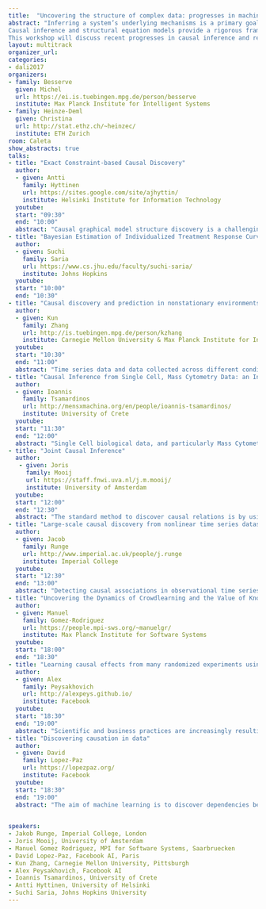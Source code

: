```yaml
---
title:  "Uncovering the structure of complex data: progresses in machine learning and causal inference"
abstract: "Inferring a system’s underlying mechanisms is a primary goal in many areas of science. For instance, understanding cause-effect relationships is necessary if one wants to intervene on the system in order to improve its performance. In this context, scientists often need to be able to draw causal interpretations from complex, real-world data.
Causal inference and structural equation models provide a rigorous framework to address these questions. However, the validity of these approaches may be challenged by complex structures involving non-stationarity, non-linearity or high-dimensionality. In particular, these properties frequently occur in natural or artificial systems resulting from interactions between many interdependent parts, such as biological or social networks.
This workshop will discuss recent progresses in causal inference and related approaches to deal with data of increasing complexity. It aims at bringing together researchers from various fields to discuss the current challenges in estimating mechanisms from real-world data." 
layout: multitrack
organizer_url: 
categories:
- dali2017
organizers:
- family: Besserve
  given: Michel 
  url: https://ei.is.tuebingen.mpg.de/person/besserve
  institute: Max Planck Institute for Intelligent Systems
- family: Heinze-Deml
  given: Christina 
  url: http://stat.ethz.ch/~heinzec/
  institute: ETH Zurich
room: Caleta
show_abstracts: true
talks:
- title: "Exact Constraint-based Causal Discovery"
  author:
  - given: Antti
    family: Hyttinen
    url: https://sites.google.com/site/ajhyttin/
    institute: Helsinki Institute for Information Technology
  youtube: 
  start: "09:30"
  end: "10:00"
  abstract: "Causal graphical model structure discovery is a challenging part of causal inference, graphical model research and machine learning. If absence of latent confounders can be assumed, the tool of choice are exact score-based methods, as they provably find the globally optimal equivalence class of structures. Constraint-based methods on the other hand are able to handle more general model spaces with cycles and latent confounders, but offer seriously poorer accuracy. We present research that bridges this gap between constraint-based and score-based methods to some extent. We use a combination of score-based and constraint-based ideas together with Boolean (maximum) satisfiability solving, to obtain an approach that retains exactness and the generality of the model space."
- title: "Bayesian Estimation of Individualized Treatment Response Curves from Longitudinal data"
  author:
  - given: Suchi
    family: Saria
    url: https://www.cs.jhu.edu/faculty/suchi-saria/
    institute: Johns Hopkins
  youtube: 
  start: "10:00"
  end: "10:30"
- title: "Causal discovery and prediction in nonstationary environments"
  author:
  - given: Kun
    family: Zhang
    url: http://is.tuebingen.mpg.de/person/kzhang
    institute: Carnegie Mellon University & Max Planck Institute for Intelligent Systems
  youtube: 
  start: "10:30"
  end: "11:00"
  abstract: "Time series data and data collected across different conditions often exhibit a distribution shift phenomenon, which poses challenges for both causal discovery and prediction -- the underlying causal model may change with the distribution shift, and traditional supervised learning assumes that the training set and test set were drawn from the same distribution, which is not the case when the data distribution changes. In this talk, we emphasize and exploit the coupling relationship between causal modeling and distribution shift: causal models imply how the data-generating processes or different modules of the joint distribution may change, and distribution shift actually exhibits such changes. Accordingly, we show how causal discovery could benefit from distribution shift, and how a causal perspective helps understand and solve the problem of domain adaptation or transfer learning."
- title: "Causal Inference from Single Cell, Mass Cytometry Data: an Integrative Approach"
  author:
  - given: Ioannis
    family: Tsamardinos
    url: http://mensxmachina.org/en/people/ioannis-tsamardinos/
    institute: University of Crete
  youtube: 
  start: "11:30"
  end: "12:00"
  abstract: "Single Cell biological data, and particularly Mass Cytometry Data present significant opportunities not only for discovering novel biological data, but also for serving as a testbed of Causal Discovery algorithms. Such data seem ideal for Causal Discovery as they typically contain thousands of even millions of sample points, under several experimental conditions, and often measured at several time points. On the other hand, initial attempts at Causal Discovery demonstrate the challenges of learning causality in the microworld where confounding factors and feedback cycles are abundant. In this talk, we present approaches developed and applied on mass cytometry data that are based on Causal Probabilistic Graphical Models as well as novel approaches based on Ordinary Differential Equation Models. The results and the lesson's learnt will be discussed, as well as their influence in inventing new methods that can robustly discover causality in single cell biological data."
- title: "Joint Causal Inference"
  author:
   - given: Joris 
     family: Mooij
     url: https://staff.fnwi.uva.nl/j.m.mooij/
     institute: University of Amsterdam
  youtube: 
  start: "12:00"
  end: "12:30"
  abstract: "The standard method to discover causal relations is by using experimentation. Over the last decades, alternative methods have been proposed: constraint-based causal discovery methods can sometimes infer causal relations from certain statistical patterns in purely observational data. We introduce Joint Causal Inference (JCI), a novel constraint-based approach to causal discovery from multiple data sets that elegantly unifies both approaches. Compared with existing constraint-based approaches for causal discovery from multiple data sets, JCI offers several advantages: it deals with several different types of interventions in a unified fashion, it can learn intervention targets, it systematically pools data across different datasets which improves the statistical power of independence tests, and most importantly, it improves on the accuracy and identifiability of the predicted causal relations."
- title: "Large-scale causal discovery from nonlinear time series datasets"
  author:
  - given: Jacob  
    family: Runge
    url: http://www.imperial.ac.uk/people/j.runge
    institute: Imperial College
  youtube: 
  start: "12:30"
  end: "13:00"
  abstract: "Detecting causal associations in observational time series datasets is a key challenge for novel insights into complex dynamical systems such as the Earth system. Dependencies in such a high-dimensional dynamical system may involve time-delays, nonlinearity, and strong autocorrelations, which present major challenges for causal discovery techniques. Here we are interested in time-lagged causal discovery using conditional independence testing and address two major problems: (1) Low power due to high-dimensionality and (2) detection biases. The latter refers to the problem that the detection power for individual links may depend not only on their causal strength, but also on autocorrelation and other dependencies. Here we introduce a method for large-scale, linear and nonlinear, time-delayed causal discovery. In extensive numerical experiments we find that our method yields more power than common methods and largely overcomes detection biases allowing to more accurately rank associations in large-scale analyses by their causal strength. We demonstrate the method on a large-scale climate time series dataset."
- title: "Uncovering the Dynamics of Crowdlearning and the Value of Knowledge"
  author:
  - given: Manuel
    family: Gomez-Rodriguez
    url: https://people.mpi-sws.org/~manuelgr/
    institute: Max Planck Institute for Software Systems
  youtube: 
  start: "18:00"
  end: "18:30"
- title: "Learning causal effects from many randomized experiments using regularized instrumental variables"
  author:
  - given: Alex  
    family: Peysakhovich  
    url: http://alexpeys.github.io/
    institute: Facebook
  youtube: 
  start: "18:30"
  end: "19:00"
  abstract: "Scientific and business practices are increasingly resulting in large collections of randomized experiments. Analyzed together, these collections can tell us things that individual experiments in the collection cannot. We study how to learn causal relationships between variables from such collections when the number experiments is large, many experiments have very small effects, and the analyst lacks metadata (e.g., descriptions of the interventions). Here we use experimental groups as instrumental variables (IV) and show that a standard method (two-stage least squares) is biased even when the number of experiments is infinite. We show how a sparsity-inducing $l_0$ regularization can --- in a reversal of the standard bias--variance tradeoff in regularization --- reduce bias and MSE of interventional predictions. We propose a cross-validation procedure (IVCV) to feasibly select the regularization parameter. Using a trick from Monte Carlo sampling, IVCV can be done using summary statistics instead of raw data, thus making it simple to use in many real-world applications."
- title: "Discovering causation in data"
  author:
  - given: David 
    family: Lopez-Paz   
    url: https://lopezpaz.org/
    institute: Facebook
  youtube: 
  start: "18:30"
  end: "19:00"
  abstract: "The aim of machine learning is to discover dependencies between variables, and use these dependencies to provide predictions. This is in stark contrast to other sciences, which aim at discovering causal relations between variables, and using these causal relations to provide with explanations. Since machine learning ignores the differences between dependence and causation, current machine learning algorithms excel at prediction by exploiting indirect dependencies, are unable to explain their outcomes, need large amounts of data to solve the task at hand, and fail when facing distributional shifts --- such as adversarial perturbations. In this talk, we ask the question: Can machine learning evolve and address these problems by discovering and leveraging causation? We will conjecture that this is the case, by 1) developing a novel and theoretically sustained framework to uncover causal relations between pairs of variables, 2) exemplifying the preliminary use of these methods in computer vision and natural language understanding tasks, and 3) moving towards the multivariate case thanks to the use of Generative Adversarial Networks."

  
speakers:
- Jakob Runge, Imperial College, London
- Joris Mooij, University of Amsterdam
- Manuel Gomez Rodriguez, MPI for Software Systems, Saarbruecken
- David Lopez-Paz, Facebook AI, Paris
- Kun Zhang, Carnegie Mellon University, Pittsburgh
- Alex Peysakhovich, Facebook AI
- Ioannis Tsamardinos, University of Crete
- Antti Hyttinen, University of Helsinki
- Suchi Saria, Johns Hopkins University
---
```

